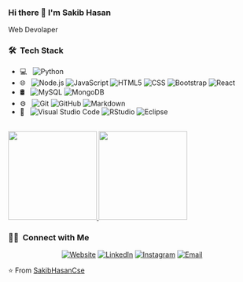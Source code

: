 ### Hi there 👋 I'm Sakib Hasan
  Web Devolaper 

<h3> 🛠 &nbsp;Tech Stack</h3>

- 💻 &nbsp;
  ![Python](https://img.shields.io/badge/-Python-333333?style=flat&logo=python)
- 🌐 &nbsp;
  ![Node.js](https://img.shields.io/badge/-Node.js-333333?style=flat&logo=node.js)
  ![JavaScript](https://img.shields.io/badge/-JavaScript-333333?style=flat&logo=javascript)
  ![HTML5](https://img.shields.io/badge/-HTML5-333333?style=flat&logo=HTML5)
  ![CSS](https://img.shields.io/badge/-CSS-333333?style=flat&logo=CSS3&logoColor=1572B6)
  ![Bootstrap](https://img.shields.io/badge/-Bootstrap-333333?style=flat&logo=bootstrap&logoColor=563D7C)
  ![React](https://img.shields.io/badge/-React-333333?style=flat&logo=react)
- 🛢 &nbsp;
  ![MySQL](https://img.shields.io/badge/-MySQL-333333?style=flat&logo=mysql)
  ![MongoDB](https://img.shields.io/badge/-MongoDB-333333?style=flat&logo=mongodb)
- ⚙️ &nbsp;
  ![Git](https://img.shields.io/badge/-Git-333333?style=flat&logo=git)
  ![GitHub](https://img.shields.io/badge/-GitHub-333333?style=flat&logo=github)
  ![Markdown](https://img.shields.io/badge/-Markdown-333333?style=flat&logo=markdown)
- 🔧 &nbsp;
  ![Visual Studio Code](https://img.shields.io/badge/-Visual%20Studio%20Code-333333?style=flat&logo=visual-studio-code&logoColor=007ACC)
  ![RStudio](https://img.shields.io/badge/-RStudio-333333?style=flat&logo=rstudio)
  ![Eclipse](https://img.shields.io/badge/-Eclipse-333333?style=flat&logo=eclipse-ide&logoColor=2C2255)

<br/>

<a href="https://github.com/SakibHasanCse">
  <img height="180em" src="https://github-readme-stats.vercel.app/api?username=SakibHasanCse&theme=buefy&show_icons=true" />
  <img height="180em" src="https://github-readme-stats.vercel.app/api/top-langs/?username=SakibHasanCse&theme=buefy&layout=compact" />
</a>

<br/>

<h3> 🤝🏻 &nbsp;Connect with Me </h3>

<p align="center">
<a href="https://www.sakibcsc.com/"><img alt="Website" src="https://img.shields.io/badge/Website-www.sakibcsc.com-blue?style=flat-square&logo=google-chrome"></a>
<a href="https://www.linkedin.com/in/sakib-hasan-780001195/"><img alt="LinkedIn" src="https://img.shields.io/badge/LinkedIn-SakibHasanNaim-blue?style=flat-square&logo=linkedin"></a>
<a href="https://www.instagram.com/SakibHasanCse/"><img alt="Instagram" src="https://img.shields.io/badge/Instagram-SakibHasan__-blue?style=flat-square&logo=instagram"></a>
<a href="sakibhasan9641@gmail.com"><img alt="Email" src="https://img.shields.io/badge/Email-sakibhasan9640@-blue?style=flat-square&logo=gmail"></a>
</p>

⭐️ From [SakibHasanCse](https://github.com/SakibHasanCse)
